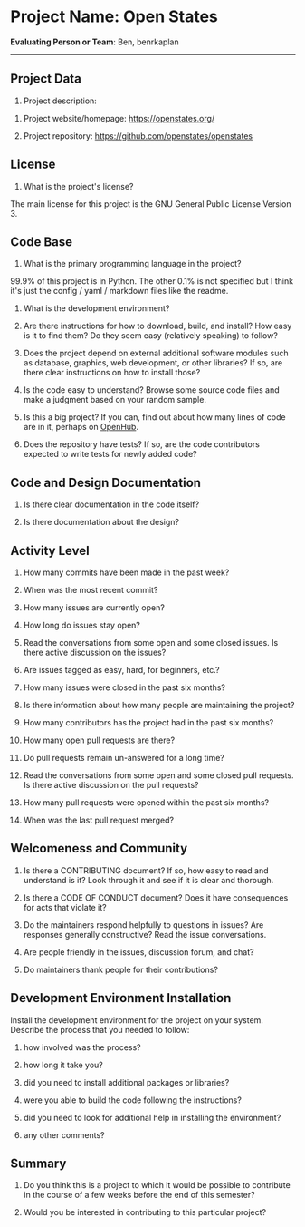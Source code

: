 # Project Name: Open States
<!-- replace with the project name -->   



**Evaluating Person or Team**: Ben, benrkaplan 
<!-- list your first name and github user-name-->

---

## Project Data

1. Project description: <br>
<!--
What is the purpose of this project? What does the code do? What type of users
does it have?
-->

1. Project website/homepage: https://openstates.org/

1. Project repository: https://github.com/openstates/openstates



## License

1. What is the project's license? <br>

The main license for this project is the GNU General Public License Version 3. 
<!--
In most repositories there will be a file named LICENSE or something similar in
the root level of the repository. This is the one to examine. There may be
different licenses on specific files, but the project will have a main license.
-->



## Code Base


1. What is the primary programming language in the project?

99.9% of this project is in Python. The other 0.1% is not specified but I think it's just the config / yaml / markdown files like the readme. 

1. What is the development environment? <br>
	<!--
	For example, is it Gnu C++ on Linux?
	Is it a Windows 10 application? Does one need to develop in a virtual machine?
	-->

1. Are there instructions for how to download, build, and install? How easy is it
to find them? Do they seem easy (relatively speaking) to follow? <br>

1. Does the project depend on external additional software modules such as
database,  graphics, web development, or other libraries? If so, are there clear instructions on how to install those? <br>

1. Is the code easy to understand? Browse some source code files and make
a judgment based on your random sample. <br>

1. Is this a big project? If you can, find out about how many lines of code
are in it, perhaps on [OpenHub](https://www.openhub.net/). <br>

1. Does the repository have tests? If so, are the code contributors expected to write tests for newly added code? <br>



## Code and Design Documentation
1. Is there clear documentation in the code itself? <br>

1. Is there documentation about the design?  <br>


## Activity Level


1. How many commits have been made in the past week? <br>

1. When was the most recent commit? <br>

1. How many issues are currently open? <br>

1. How long do issues stay open? <br>
	<!--
	Take the five closed issues (they can be most recently closed or a sample distributed over time) and look at when each was first reported.
	Compute the number of days that each was open and take the average.
	-->

1. Read the conversations from some open and some closed issues. Is there active discussion on the issues? <br>

1. Are issues tagged as easy, hard, for beginners, etc.? <br>

1. How many issues were closed in the past six months? <br>

1. Is there information about how many people are maintaining the project? <br>

1. How many contributors has the project had in the past six months? <br>

1. How many open pull requests are there? <br>

1. Do pull requests remain un-answered for a long time? <br>
	<!--
	Look at the closed pull requests to see how long they stayed open.
	Take the five closed pull requests  (they can be most recently closed or a sample distributed over time) and look at when each was first created.
	Compute the number of days that each was open and take the average.
	-->

1. Read the conversations from some open and some closed pull requests.  Is there active discussion on the pull requests? <br>

1. How many pull requests were opened within the past six months? <br>

1. When was the last  pull request  merged? <br>

## Welcomeness and Community

1. Is there a CONTRIBUTING document? If so, how easy to read and understand is it?
Look through it and see if it is clear and thorough. <br>

1. Is there a CODE OF CONDUCT document? Does it have consequences for acts that
violate it? <br>

1. Do the maintainers respond helpfully to questions in issues?
Are responses generally constructive? Read the issue conversations. <br>

1. Are people friendly in the issues, discussion forum, and chat? <br>

1. Do maintainers thank people for their contributions? <br>


## Development Environment Installation

Install the development environment for the project on your system.
Describe the process that you needed to follow:

1. how involved was the process? <br>

1. how long it take you? <br>

1. did you need to install additional packages or libraries? <br>

1. were you able to build the code following the instructions? <br>

1. did you need to look for additional help in installing the environment? <br>

1. any other comments? <br>




## Summary
1. Do you think  this is a project to which it would be possible to contribute
in the course of a few weeks before the end of this semester? <br>
	<!--
	Explain your position. Do NOT simply say 'yes or 'no'.
	-->

1. Would you be interested in contributing to this particular project? <br>
	<!--
	Explain why you would or would not be interested in contributing to this project. Do NOT simply say 'yes or 'no'.
	-->
